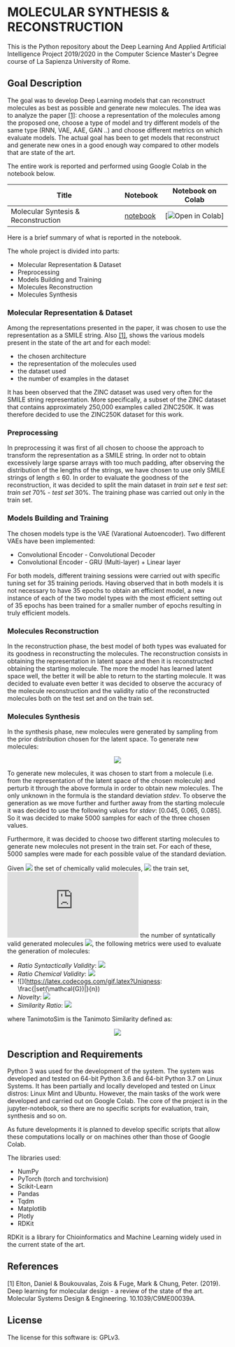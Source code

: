 # MOLECULAR SYNTHESIS & RECONSTRUCTION

This is the Python repository about the Deep Learning And Applied Artificial Intelligence Project 2019/2020 in the Computer Science Master's Degree course of La Sapienza University of Rome.


## Goal Description

The goal was to develop Deep Learning models that can reconstruct molecules as best as possible and generate new molecules. The idea was to analyze the paper [[1]](#1): choose a representation of the molecules among the proposed one, choose a type of model and try different models of the same type (RNN, VAE, AAE, GAN ..) and choose different metrics on which evaluate models. The actual goal has been to get models that reconstruct and generate new ones in a good enough way compared to other models that are state of the art.

The entire work is reported and performed using Google Colab in the notebook below.

**Title** | **Notebook** | **Notebook on Colab**
|------------ | ------------- | ------------ |
Molecular Syntesis & Reconstruction | [notebook](.) | [![Open in Colab](.)] |

Here is a brief summary of what is reported in the notebook.

The whole project is divided into parts:
- Molecular Representation & Dataset
- Preprocessing
- Models Building and Training 
- Molecules Reconstruction
- Molecules Synthesis 



### Molecular Representation & Dataset

Among the representations presented in the paper, it was chosen to use the representation as a SMILE string. Also [[1]](#1), shows the various models present in the state of the art and for each model:

- the chosen architecture
- the representation of the molecules used
- the dataset used
- the number of examples in the dataset

It has been observed that the ZINC dataset was used very often for the SMILE string representation. More specifically, a subset of the ZINC dataset that contains approximately 250,000 examples called ZINC250K. It was therefore decided to use the ZINC250K dataset for this work.



### Preprocessing

In preprocessing it was first of all chosen to choose the approach to transform the representation as a SMILE string. In order not to obtain excessively large sparse arrays with too much padding, after observing the distribution of the lengths of the strings, we have chosen to use only SMILE strings of length $\leq$ 60. In order to evaluate the goodness of the reconstruction, it was decided to split the main dataset in *train set* e *test set*: *train set* 70% - *test set* 30%. The training phase was carried out only in the train set.



### Models Building and Training

The chosen models type is the VAE (Varational Autoencoder). Two different VAEs have been implemented:

- Convolutional Encoder - Convolutional Decoder
- Convolutional Encoder - GRU (Multi-layer) + Linear layer

For both models, different training sessions were carried out with specific tuning set for 35 training periods. Having observed that in both models it is not necessary to have 35 epochs to obtain an efficient model, a new instance of each of the two model types with the most efficient setting out of 35 epochs has been trained for a smaller number of epochs resulting in truly efficient models.



### Molecules Reconstruction

In the reconstruction phase, the best model of both types was evaluated for its goodness in reconstructing the molecules. The reconstruction consists in obtaining the representation in latent space and then it is reconstructed obtaining the starting molecule. The more the model has learned latent space well, the better it will be able to return to the starting molecule. It was decided to evaluate even better it was decided to observe the accuracy of the molecule reconstruction and the validity ratio of the reconstructed molecules both on the test set and on the train set.



### Molecules Synthesis

In the synthesis phase, new molecules were generated by sampling from the prior distribution chosen for the latent space. To generate new molecules:

<p align = "center">
  <img src= "https://latex.codecogs.com/gif.latex?stdev&space;\times&space;\mathcal{N}(0,&space;1)&space;&plus;&space;latent" />

To generate new molecules, it was chosen to start from a molecule (i.e. from the representation of the latent space of the chosen molecule) and perturb it through the above formula in order to obtain new molecules. The only unknown in the formula is the standard deviation *stdev*. To observe the generation as we move further and further away from the starting molecule it was decided to use the following values for *stdev*: [0.045, 0.065, 0.085]. So it was decided to make 5000 samples for each of the three chosen values.

Furthermore, it was decided to choose two different starting molecules to generate new molecules not present in the train set. For each of these, 5000 samples were made for each possible value of the standard deviation.

Given ![](https://latex.codecogs.com/gif.latex?\mathcal{G}) the set of chemically valid molecules, ![](https://latex.codecogs.com/gif.latex?\mathcal{D}) the train set, ![](https://latex.codecogs.com/gif.latex?n) the number of syntatically valid generated molecules ![](https://latex.codecogs.com/gif.latex?n_{samp}), the following metrics were used to evaluate the generation of molecules:

- *Ratio Syntactically Validity*: ![](https://latex.codecogs.com/gif.latex?\frac{n}{n_{samp}})
- *Ratio Chemical Validity*: ![](https://latex.codecogs.com/gif.latex?\frac{|\mathcal{G}|}{n})
- ![](https://latex.codecogs.com/gif.latex?Uniqness: \frac{|set(\mathcal{G})|}{n})
- *Novelty*: ![](https://latex.codecogs.com/gif.latex?1&space;-&space;\frac{|\mathcal{G}&space;\cap&space;\mathcal{D}|}{|\mathcal{G}|})
- *Similarity Ratio*: ![](https://latex.codecogs.com/gif.latex?\frac{\sum_{i=0}^{|\mathcal{G}|}&space;\sum_{j=i&plus;1}^{|\mathcal{G}|}&space;TanimotoSim(\mathcal{G}_i,&space;\mathcal{G}_j)}{\frac{|\mathcal{G}|(|\mathcal{G}|-&space;1)}{2}})

where TanimotoSim is the Tanimoto Similarity defined as:


<p align = "center">
  <img src= "https://latex.codecogs.com/gif.latex?TanimotoSim(A,&space;B)&space;=&space;\frac{A&space;\cdot&space;B}{||A||^2&space;&plus;&space;||B||^2&space;-&space;A&space;\cdot&space;B}" />






## Description and Requirements

Python 3 was used for the development of the system. The system was developed and tested on 64-bit Python 3.6 and 64-bit Python 3.7 on Linux Systems. It has been partially and locally developed and tested on Linux distros: Linux Mint and Ubuntu. However, the main tasks of the work were developed and carried out on Google Colab. The core of the project is in the jupyter-notebook, so there are no specific scripts for evaluation, train, synthesis and so on.

As future developments it is planned to develop specific scripts that allow these computations locally or on machines other than those of Google Colab.

The libraries used:

- NumPy
- PyTorch (torch and torchvision)
- Scikit-Learn
- Pandas
- Tqdm
- Matplotlib
- Plotly
- RDKit

RDKit is a library for Chioinformatics and Machine Learning widely used in the current state of the art.


## References

<a id="1">[1]</a>
Elton, Daniel & Boukouvalas, Zois & Fuge, Mark & Chung, Peter. (2019). Deep learning for molecular design - a review of the state of the art. Molecular Systems Design & Engineering. 10.1039/C9ME00039A. 


## License

The license for this software is: GPLv3.

